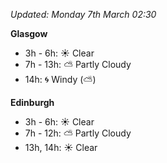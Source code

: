 *Updated: Monday 7th March 02:30*

**Glasgow**

* 3h - 6h: :sunny: Clear
* 7h - 13h: :partly_sunny: Partly Cloudy
* 14h: :cyclone: Windy (:partly_sunny:)

**Edinburgh**

* 3h - 6h: :sunny: Clear
* 7h - 12h: :partly_sunny: Partly Cloudy
* 13h, 14h: :sunny: Clear
